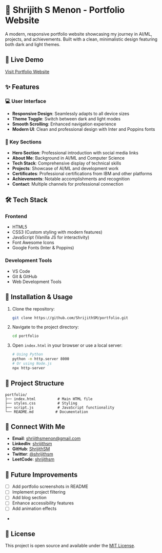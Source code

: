 # 🚀 Shrijith S Menon - Portfolio Website


A modern, responsive portfolio website showcasing my journey in AI/ML, projects, and achievements. Built with a clean, minimalistic design featuring both dark and light themes.

## 🌟 Live Demo
[Visit Portfolio Website](https://www.shrijithsm.tech)

## ✨ Features

### 💻 User Interface
- **Responsive Design**: Seamlessly adapts to all device sizes
- **Theme Toggle**: Switch between dark and light modes
- **Smooth Scrolling**: Enhanced navigation experience
- **Modern UI**: Clean and professional design with Inter and Poppins fonts

### 📱 Key Sections
- **Hero Section**: Professional introduction with social media links
- **About Me**: Background in AI/ML and Computer Science
- **Tech Stack**: Comprehensive display of technical skills
- **Projects**: Showcase of AI/ML and development work
- **Certificates**: Professional certifications from IBM and other platforms
- **Achievements**: Notable accomplishments and recognition
- **Contact**: Multiple channels for professional connection

## 🛠️ Tech Stack

### Frontend
- HTML5
- CSS3 (Custom styling with modern features)
- JavaScript (Vanilla JS for interactivity)
- Font Awesome Icons
- Google Fonts (Inter & Poppins)

### Development Tools
- VS Code
- Git & GitHub
- Web Development Tools

## 🔧 Installation & Usage

1. Clone the repository:
   ```bash
   git clone https://github.com/ShrijithSM/portfolio.git
   ```

2. Navigate to the project directory:
   ```bash
   cd portfolio
   ```

3. Open `index.html` in your browser or use a local server:
   ```bash
   # Using Python
   python -m http.server 8000
   # Or using Node.js
   npx http-server
   ```

## 📂 Project Structure
```
portfolio/
├── index.html          # Main HTML file
├── styles.css          # Styling
├── script.js           # JavaScript functionality
└── README.md          # Documentation
```

## 🤝 Connect With Me

- **Email**: shrijithsmenon@gmail.com
- **LinkedIn**: [shrijithsm](https://linkedin.com/in/shrijithsm)
- **GitHub**: [ShrijithSM](https://github.com/shrijithsm)
- **Twitter**: [@shrijithsm](https://x.com/shrijithsm)
- **LeetCode**: [shrijithsm](https://leetcode.com/u/shrijithsm)

## 📌 Future Improvements

- [ ] Add portfolio screenshots in README
- [ ] Implement project filtering
- [ ] Add blog section
- [ ] Enhance accessibility features
- [ ] Add animation effects

-
## 📄 License

This project is open source and available under the [MIT License](LICENSE).
